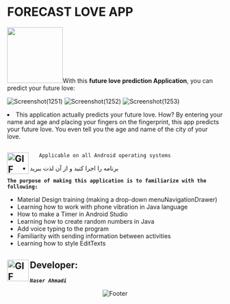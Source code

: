 <h1> FORECAST LOVE APP </h1>

<p><img src="https://bestanimations.com/uploads/gifs/1481194674lovehearts-62.gif"  width="130">With this <strong>future love prediction Application</strong>, you can predict your future love:</p>

![Screenshot(1251)](https://user-images.githubusercontent.com/125409221/229806687-f90f0dca-7477-49c9-9f4e-63ad069f8160.png) ![Screenshot(1252)](https://user-images.githubusercontent.com/125409221/229806690-21643a7c-0bff-4d85-b3fe-8feb5a14fe07.jpg) ![Screenshot(1253)](https://user-images.githubusercontent.com/125409221/229806702-4a7c4ecf-9aec-4b3e-83c2-148761012ace.jpg)
<p>
   <li>This application actually predicts your future love. How? By entering your name and age and placing your fingers on the fingerprint, this app predicts your future love. You even tell you the age and name of the city of your love.</li></p>

## <img align="left" alt="GIF" height="50px" src="https://www.toptimenet.com/images/setting.gif"/>
  
  
  
  <ul>
         
       Applicable on all Android operating systems
          
  <li>
    برنامه را اجرا کنید و از  آن لذت ببرید
  </li>
   </ul>
<code><strong>The purpose of making this application is to familiarize with the following:</strong></code>


<ul>
    <li>
           Material Design training (making a drop-down menuNavigationDrawer)
    </li>  
     <li>
           Learning how to work with phone vibration in Java language
     </li>     
     <li>
           How to make a Timer in Android Studio
     </li> 
     <li>
           Learning how to create random numbers in Java
     </li>      
     <li>
           Add voice typing to the program
     </li>       
     <li>
           Familiarity with sending information between activities
     </li>   
     <li>
           Learning how to style EditTexts
     </li>
</ul>

## <img align="left" alt="GIF" height="50px" src="https://cdn.dribbble.com/users/2131993/screenshots/4948736/thoughtworks-gif_dribbble.gif"/>    Developer:

   <code><em><strong>Naser Ahmadi</strong></em></code>
          
          
           
<div align="center">
  <img src="https://readme-typing-svg.herokuapp.com?font=Dancing+Script&size=30&color=F38F02&center=true&vCenter=true&width=300&height=50&lines=Thanks+for+your+visit!;Have+a+nice+day!;" alt="Footer"></img>
  </div>


